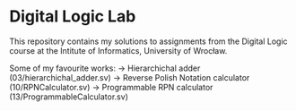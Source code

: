 # Digital Logic Lab

This repository contains my solutions to assignments from the Digital Logic course at the Intitute of Informatics, University of Wrocław.

Some of my favourite works:
-> Hierarchichal adder (03/hierarchichal_adder.sv)
-> Reverse Polish Notation calculator (10/RPNCalculator.sv)
-> Programmable RPN calculator (13/ProgrammableCalculator.sv)
